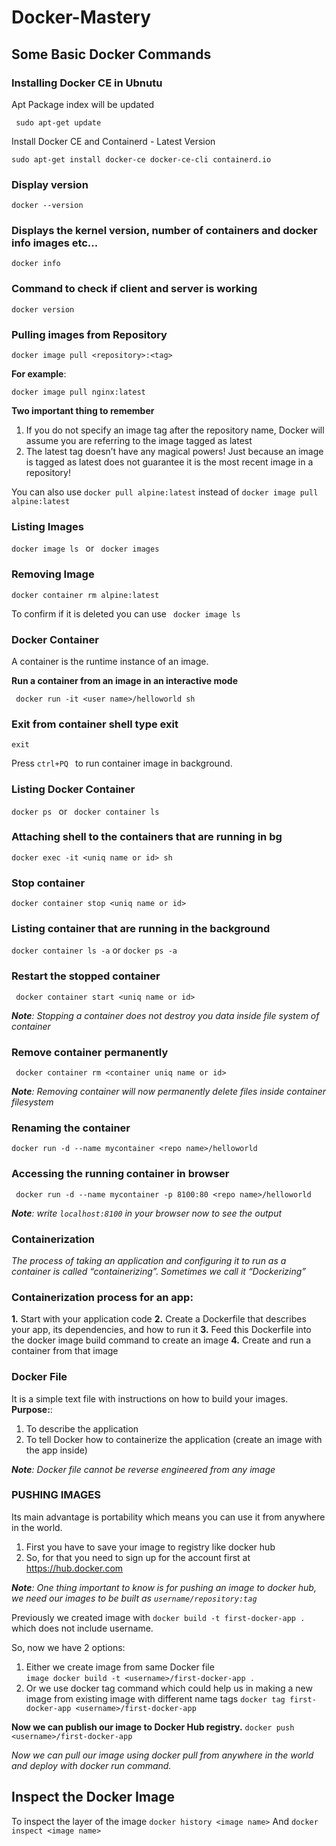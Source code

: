 # Docker-Mastery


## Some Basic Docker Commands


### Installing Docker CE in Ubnutu
Apt Package index will be updated
```
 sudo apt-get update 
```
Install Docker CE and Containerd - Latest Version
```
sudo apt-get install docker-ce docker-ce-cli containerd.io
```

### Display version 
```
docker --version  
```

### Displays the kernel version, number of containers and docker info   images etc...
```
docker info  
```

### Command to check if client and server is working
```
docker version
```
###  Pulling images from Repository
```
docker image pull <repository>:<tag>
```
<b>For example</b>: 
```
docker image pull nginx:latest
```
<b> Two important thing to remember </b>
1. If you do not specify an image tag after the repository name, Docker will assume you are referring to the image tagged as latest
2. The latest tag doesn’t have any magical powers! Just because an image is tagged as latest does not guarantee it is the most recent image in a repository!

You can also use ``` docker pull alpine:latest ``` instead of ``` docker image pull alpine:latest ```

### Listing Images
```docker image ls ``` or ``` docker images```

### Removing Image
```docker container rm alpine:latest ```

To confirm if it is deleted you can use ``` docker image ls```

### Docker Container
A container is the runtime instance of an image.

<b>Run a container from an image in an interactive mode </b>
```
 docker run -it <user name>/helloworld sh
```

### Exit from container shell type exit
``` exit ```

Press ```ctrl+PQ ``` to run container image in background.

### Listing Docker Container
```docker ps ```  or ``` docker container ls```

### Attaching shell to the containers that are running in bg 
```docker exec -it <uniq name or id> sh ```

### Stop container
```docker container stop <uniq name or id>  ```

### Listing container that are running in the background
```docker container ls -a``` or ```docker ps -a```

### Restart the stopped container
```  docker container start <uniq name or id> ```

<i><b>Note</b>: Stopping a container does not destroy you data inside file system of container </i>

### Remove container permanently
``` docker container rm <container uniq name or id>```

<i><b>Note</b>: Removing container will now permanently delete files inside container filesystem</i>

### Renaming the container
``` docker run -d --name mycontainer <repo name>/helloworld ```

### Accessing the running container in browser
``` docker run -d --name mycontainer -p 8100:80 <repo name>/helloworld```

<i><b>Note</b>: write ```localhost:8100``` in your browser now to see the output</i>

### Containerization
<i>The process of taking an application and configuring it to run as a container is called “containerizing”. Sometimes we call it “Dockerizing” </i>

### Containerization process for an app:
<b>1.</b> Start with your application code
<b>2.</b> Create a Dockerfile that describes your app, its dependencies, and how to run it
<b>3.</b> Feed this Dockerfile into the docker image build
command to create an image
<b>4.</b> Create and run a container from that image

### Docker File
It is a simple text file with instructions on how to build your images.
<b>Purpose:</b>:
1. To describe the application
2. To tell Docker how to containerize the application (create an image with the app inside)

<i><b>Note</b>: Docker file cannot be reverse engineered from any image</i>

### PUSHING IMAGES
Its main advantage is portability which means you can use it from anywhere in the world.
1. First you have to save your image to registry like docker hub
2. So, for that you need to sign up for the account first at https://hub.docker.com

<i><b>Note</b>: One thing important to know is for pushing an image to docker hub, we need our images to be built as ```username/repository:tag```
</i>

Previously we created image with ```docker build -t first-docker-app .``` which does not include username.

So, now we have 2 options:

1. Either we create image from same Docker file  
```image docker build -t <username>/first-docker-app .```
2. Or we  use docker tag command which could help us in making a new image from existing image with different name tags
```docker tag first-docker-app <username>/first-docker-app```

<b>Now we can publish our image to Docker Hub registry.</b>
```docker push <username>/first-docker-app ```

<i>Now we can pull our image using docker pull from anywhere in the world and deploy with docker run command. </i>

## Inspect the Docker Image
To inspect the layer of the image 
```docker history <image name>```
And
```docker inspect <image name>```

